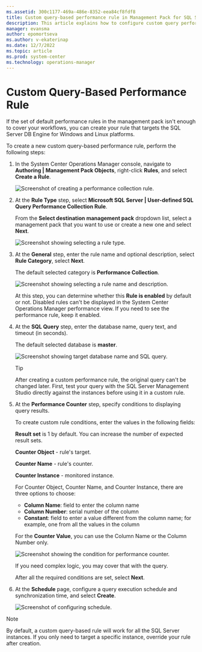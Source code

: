 ```yaml
---
ms.assetid: 300c1177-469a-486e-8352-eea84cf8fdf8
title: Custom query-based performance rule in Management Pack for SQL Server
description: This article explains how to configure custom query performance rule in Management Pack for SQL Server
manager: evansma
author: epomortseva
ms.author: v-ekaterinap
ms.date: 12/7/2022
ms.topic: article
ms.prod: system-center
ms.technology: operations-manager
---
```


# Custom Query-Based Performance Rule

If the set of default performance rules in the management pack isn't enough to cover your workflows, you can create your rule that targets the SQL Server DB Engine for Windows and Linux platforms.

To create a new custom query-based performance rule, perform the following steps:

1. In the System Center Operations Manager console, navigate to **Authoring | Management Pack Objects**, right-click **Rules**, and select **Create a Rule**.

    ![Screenshot of creating a performance collection rule.](./media/sql-server-management-pack/sql-creating-custom-performance-rule.png)

2. At the **Rule Type** step, select **Microsoft SQL Server | User-defined SQL Query Performance Collection Rule**.

   From the **Select destination management pack** dropdown list, select a management pack that you want to use or create a new one and select **Next**.

    ![Screenshot showing selecting a rule type.](./media/sql-server-management-pack/selecting-rule-type.png)

3. At the **General** step, enter the rule name and optional description, select **Rule Category**, select **Next**.

    The default selected category is **Performance Collection**.

    ![Screenshot showing selecting a rule name and description.](./media/sql-server-management-pack/sql-custom-rule-name-and-description.png)

    At this step, you can determine whether this **Rule is enabled** by default or not. Disabled rules can't be displayed in the System Center Operations Manager performance view. If you need to see the performance rule, keep it enabled.

4. At the **SQL Query** step, enter the database name, query text, and timeout (in seconds).

    The default selected database is **master**.

    ![Screenshot showing target database name and SQL query.](./media/sql-server-management-pack/custom-performance-rule-sql-query.png)

    > [!TIP]
    > After creating a custom performance rule, the original query can't be changed later. First, test your query with the SQL Server Management Studio directly against the instances before using it in a custom rule.

5. At the **Performance Counter** step, specify conditions to displaying query results.

    To create custom rule conditions, enter the values in the following fields:

    **Result set** is 1 by default. You can increase the number of expected result sets.

    **Counter Object** - rule's target.

    **Counter Name** - rule's counter.

    **Counter Instance** - monitored instance.

    For Counter Object, Counter Name, and Counter Instance, there are three options to choose:
      - **Column Name**: field to enter the column name
      - **Column Number**: serial number of the column
      - **Constant**: field to enter a value different from the column name; for example, one from all the values in the column

    For the **Counter Value**, you can use the Column Name or the Column Number only.

    ![Screenshot showing the condition for performance counter.](./media/sql-server-management-pack/custom-performance-counter-step-work-example.png)

    If you need complex logic, you may cover that with the query.

    After all the required conditions are set, select **Next**.

6. At the **Schedule** page, configure a query execution schedule and synchronization time, and select **Create**.

    ![Screenshot of configuring schedule.](./media/sql-server-management-pack/custom-performance-rule-schedule.png)

> [!NOTE]
> By default, a custom query-based rule will work for all the SQL Server instances. If you only need to target a specific instance, override your rule after creation.
